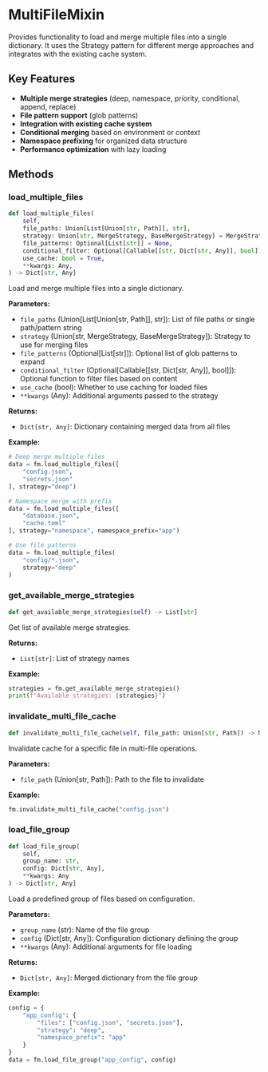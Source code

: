 # MultiFileMixin

Provides functionality to load and merge multiple files into a single dictionary. It uses the Strategy pattern for different merge approaches and integrates with the existing cache system.

## Key Features

- **Multiple merge strategies** (deep, namespace, priority, conditional, append, replace)
- **File pattern support** (glob patterns)
- **Integration with existing cache system**
- **Conditional merging** based on environment or context
- **Namespace prefixing** for organized data structure
- **Performance optimization** with lazy loading

## Methods

### load_multiple_files

```python
def load_multiple_files(
    self,
    file_paths: Union[List[Union[str, Path]], str],
    strategy: Union[str, MergeStrategy, BaseMergeStrategy] = MergeStrategy.DEEP,
    file_patterns: Optional[List[str]] = None,
    conditional_filter: Optional[Callable[[str, Dict[str, Any]], bool]] = None,
    use_cache: bool = True,
    **kwargs: Any,
) -> Dict[str, Any]
```

Load and merge multiple files into a single dictionary.

**Parameters:**
- `file_paths` (Union[List[Union[str, Path]], str]): List of file paths or single path/pattern string
- `strategy` (Union[str, MergeStrategy, BaseMergeStrategy]): Strategy to use for merging files
- `file_patterns` (Optional[List[str]]): Optional list of glob patterns to expand
- `conditional_filter` (Optional[Callable[[str, Dict[str, Any]], bool]]): Optional function to filter files based on content
- `use_cache` (bool): Whether to use caching for loaded files
- `**kwargs` (Any): Additional arguments passed to the strategy

**Returns:**
- `Dict[str, Any]`: Dictionary containing merged data from all files

**Example:**
```python
# Deep merge multiple files
data = fm.load_multiple_files([
    "config.json",
    "secrets.json"
], strategy="deep")

# Namespace merge with prefix
data = fm.load_multiple_files([
    "database.json",
    "cache.toml"
], strategy="namespace", namespace_prefix="app")

# Use file patterns
data = fm.load_multiple_files(
    "config/*.json",
    strategy="deep"
)
```

### get_available_merge_strategies

```python
def get_available_merge_strategies(self) -> List[str]
```

Get list of available merge strategies.

**Returns:**
- `List[str]`: List of strategy names

**Example:**
```python
strategies = fm.get_available_merge_strategies()
print(f"Available strategies: {strategies}")
```

### invalidate_multi_file_cache

```python
def invalidate_multi_file_cache(self, file_path: Union[str, Path]) -> None
```

Invalidate cache for a specific file in multi-file operations.

**Parameters:**
- `file_path` (Union[str, Path]): Path to the file to invalidate

**Example:**
```python
fm.invalidate_multi_file_cache("config.json")
```

### load_file_group

```python
def load_file_group(
    self, 
    group_name: str, 
    config: Dict[str, Any], 
    **kwargs: Any
) -> Dict[str, Any]
```

Load a predefined group of files based on configuration.

**Parameters:**
- `group_name` (str): Name of the file group
- `config` (Dict[str, Any]): Configuration dictionary defining the group
- `**kwargs` (Any): Additional arguments for file loading

**Returns:**
- `Dict[str, Any]`: Merged dictionary from the file group

**Example:**
```python
config = {
    "app_config": {
        "files": ["config.json", "secrets.json"],
        "strategy": "deep",
        "namespace_prefix": "app"
    }
}
data = fm.load_file_group("app_config", config)
```

